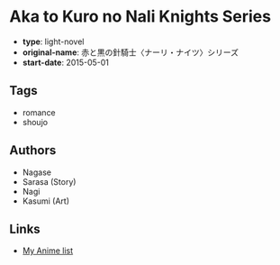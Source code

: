 # Aka to Kuro no Nali Knights Series

-   **type**: light-novel
-   **original-name**: 赤と黒の針騎士〈ナーリ・ナイツ〉シリーズ
-   **start-date**: 2015-05-01

## Tags

-   romance
-   shoujo

## Authors

-   Nagase
-   Sarasa (Story)
-   Nagi
-   Kasumi (Art)

## Links

-   [My Anime list](https://myanimelist.net/manga/93920/Aka_to_Kuro_no_Nali_Knights_Series)
